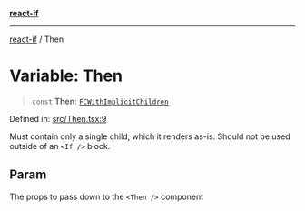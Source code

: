 [**react-if**](../README.md)

***

[react-if](../globals.md) / Then

# Variable: Then

> `const` **Then**: [`FCWithImplicitChildren`](../type-aliases/FCWithImplicitChildren.md)

Defined in: [src/Then.tsx:9](https://github.com/romac/react-if/blob/77aa30e81276a3bc257a3caa57ced5d3268f76e6/src/Then.tsx#L9)

Must contain only a single child, which it renders as-is.
Should not be used outside of an `<If />` block.

## Param

The props to pass down to the `<Then />` component
